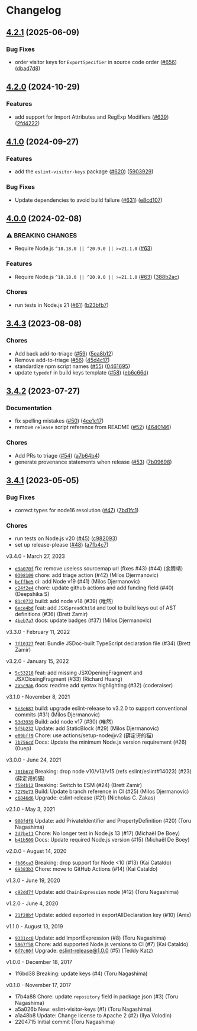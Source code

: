 # Changelog

## [4.2.1](https://github.com/eslint/js/compare/eslint-visitor-keys-v4.2.0...eslint-visitor-keys-v4.2.1) (2025-06-09)


### Bug Fixes

* order visitor keys for `ExportSpecifier` in source code order ([#656](https://github.com/eslint/js/issues/656)) ([dbad7d8](https://github.com/eslint/js/commit/dbad7d8aeab3f24253ab846f1247a33b7ddd0f19))

## [4.2.0](https://github.com/eslint/js/compare/eslint-visitor-keys-v4.1.0...eslint-visitor-keys-v4.2.0) (2024-10-29)


### Features

* add support for Import Attributes and RegExp Modifiers ([#639](https://github.com/eslint/js/issues/639)) ([2fd4222](https://github.com/eslint/js/commit/2fd422278bfad826d601795670004f9d6da72ef7))

## [4.1.0](https://github.com/eslint/js/compare/eslint-visitor-keys-v4.0.0...eslint-visitor-keys-v4.1.0) (2024-09-27)


### Features

* add the `eslint-visitor-keys` package ([#620](https://github.com/eslint/js/issues/620)) ([5903929](https://github.com/eslint/js/commit/5903929cb65898ffdb6bea7d3fca99781f32ff09))


### Bug Fixes

* Update dependencies to avoid build failure ([#631](https://github.com/eslint/js/issues/631)) ([e8cd107](https://github.com/eslint/js/commit/e8cd107d732fb7ef62cd4f6cd179bd48f5c13b27))

## [4.0.0](https://github.com/eslint/eslint-visitor-keys/compare/v3.4.3...v4.0.0) (2024-02-08)


### ⚠ BREAKING CHANGES

* Require Node.js `^18.18.0 || ^20.9.0 || >=21.1.0` ([#63](https://github.com/eslint/eslint-visitor-keys/issues/63))

### Features

* Require Node.js `^18.18.0 || ^20.9.0 || >=21.1.0` ([#63](https://github.com/eslint/eslint-visitor-keys/issues/63)) ([388b2ac](https://github.com/eslint/eslint-visitor-keys/commit/388b2acedbe3881edd52b45f217db393731feb48))


### Chores

* run tests in Node.js 21 ([#61](https://github.com/eslint/eslint-visitor-keys/issues/61)) ([b23bfb7](https://github.com/eslint/eslint-visitor-keys/commit/b23bfb7f938d6559dfff8f02203c866a2fb26618))

## [3.4.3](https://github.com/eslint/eslint-visitor-keys/compare/v3.4.2...v3.4.3) (2023-08-08)


### Chores

* Add back add-to-triage ([#59](https://github.com/eslint/eslint-visitor-keys/issues/59)) ([5ea8b12](https://github.com/eslint/eslint-visitor-keys/commit/5ea8b120d73f1dd6db92427d025c6805df43397d))
* Remove add-to-triage ([#56](https://github.com/eslint/eslint-visitor-keys/issues/56)) ([45d4c17](https://github.com/eslint/eslint-visitor-keys/commit/45d4c17b63d26ef486c92cfb60283991e36d6db0))
* standardize npm script names ([#55](https://github.com/eslint/eslint-visitor-keys/issues/55)) ([0461695](https://github.com/eslint/eslint-visitor-keys/commit/0461695b730821c04c20d46f5cff9195509f865b))
* update `typedef` in build keys template ([#58](https://github.com/eslint/eslint-visitor-keys/issues/58)) ([eb6c66d](https://github.com/eslint/eslint-visitor-keys/commit/eb6c66dbaf6389d253d10dd74d22915d7e33d651))

## [3.4.2](https://github.com/eslint/eslint-visitor-keys/compare/v3.4.1...v3.4.2) (2023-07-27)


### Documentation

* fix spelling mistakes ([#50](https://github.com/eslint/eslint-visitor-keys/issues/50)) ([4ce1c17](https://github.com/eslint/eslint-visitor-keys/commit/4ce1c1777181b87f5dcd3f10a3d8aef0710f8d0e))
* remove `release` script reference from README ([#52](https://github.com/eslint/eslint-visitor-keys/issues/52)) ([4640146](https://github.com/eslint/eslint-visitor-keys/commit/46401465ff5bb08bf793219d399c11434fd163be))


### Chores

* Add PRs to triage ([#54](https://github.com/eslint/eslint-visitor-keys/issues/54)) ([a7b64b4](https://github.com/eslint/eslint-visitor-keys/commit/a7b64b4ea0a4548f92cb41428d3e23b30f0cf8de))
* generate provenance statements when release ([#53](https://github.com/eslint/eslint-visitor-keys/issues/53)) ([7b09698](https://github.com/eslint/eslint-visitor-keys/commit/7b09698fa51bbd9fcace50cb1014eec87abde140))

## [3.4.1](https://github.com/eslint/eslint-visitor-keys/compare/v3.4.0...v3.4.1) (2023-05-05)


### Bug Fixes

* correct types for node16 resolution ([#47](https://github.com/eslint/eslint-visitor-keys/issues/47)) ([7bd1fc1](https://github.com/eslint/eslint-visitor-keys/commit/7bd1fc1d483c2d0fdd5e0eddb2702f177372889c))


### Chores

* run tests on Node.js v20 ([#45](https://github.com/eslint/eslint-visitor-keys/issues/45)) ([c982093](https://github.com/eslint/eslint-visitor-keys/commit/c982093329f12c02dc87569930a6042f4095026b))
* set up release-please ([#48](https://github.com/eslint/eslint-visitor-keys/issues/48)) ([a7fb4c7](https://github.com/eslint/eslint-visitor-keys/commit/a7fb4c7eb5d122e89bc6c24779ea06c487242c87))

v3.4.0 - March 27, 2023

* [`e9a070f`](https://github.com/eslint/eslint-visitor-keys/commit/e9a070fcbf53c14374e17801799016ce21d0c0ff) fix: remove useless sourcemap url (fixes #43) (#44) (余腾靖)
* [`0398109`](https://github.com/eslint/eslint-visitor-keys/commit/0398109f1f751c58be3bd3206d22ae9c1b269219) chore: add triage action (#42) (Milos Djermanovic)
* [`bcffbe5`](https://github.com/eslint/eslint-visitor-keys/commit/bcffbe52989bf726475c6b86eba3003275317f45) ci: add Node v19 (#41) (Milos Djermanovic)
* [`c24f2e4`](https://github.com/eslint/eslint-visitor-keys/commit/c24f2e45cc59dbdeb8c2b48782d3599fbef9cbcb) chore: update github actions and add funding field (#40) (Deepshika S)
* [`81c0732`](https://github.com/eslint/eslint-visitor-keys/commit/81c0732aa4086ad75f0adf4512823e4c8c584493) build: add node v18 (#39) (唯然)
* [`6ece4bd`](https://github.com/eslint/eslint-visitor-keys/commit/6ece4bd4086965bdaf92d95b6a03d8d122468b4e) feat: add `JSXSpreadChild` and tool to build keys out of AST definitions (#36) (Brett Zamir)
* [`4beb7a7`](https://github.com/eslint/eslint-visitor-keys/commit/4beb7a7be5fd7d25e5572c3dfee3e127edd8cadb) docs: update badges (#37) (Milos Djermanovic)

v3.3.0 - February 11, 2022

* [`7f10327`](https://github.com/eslint/eslint-visitor-keys/commit/7f103276844fb131cfad115ee78eb19f798d5fc8) feat: Bundle JSDoc-built TypeScript declaration file (#34) (Brett Zamir)

v3.2.0 - January 15, 2022

* [`5c53218`](https://github.com/eslint/eslint-visitor-keys/commit/5c532184e05440d3c883b3d7864f84eb1b11dc90) feat: add missing JSXOpeningFragment and JSXClosingFragment (#33) (Richard Huang)
* [`2a5c9a6`](https://github.com/eslint/eslint-visitor-keys/commit/2a5c9a622d8cb09df9d40a320d146b0941081e11) docs: readme add syntax highlighting (#32) (coderaiser)

v3.1.0 - November 8, 2021

* [`5e3e687`](https://github.com/eslint/eslint-visitor-keys/commit/5e3e68779560a1b2edef7923d30165396bce9602) build: upgrade eslint-release to v3.2.0 to support conventional commits (#31) (Milos Djermanovic)
* [`53d3939`](https://github.com/eslint/eslint-visitor-keys/commit/53d39390d3560c179cffd08638b50343b0841a30) Build: add node v17 (#30) (唯然)
* [`5f5b232`](https://github.com/eslint/eslint-visitor-keys/commit/5f5b232386bd7e217dd61d08aa27c3a1e2a4665e) Update: add StaticBlock (#29) (Milos Djermanovic)
* [`e89bff9`](https://github.com/eslint/eslint-visitor-keys/commit/e89bff9fd6a5929b1e8f4d5f9cedec45aa966074) Chore: use actions/setup-node@v2 (薛定谔的猫)
* [`7b756cd`](https://github.com/eslint/eslint-visitor-keys/commit/7b756cd37cd28089dfee6015c001fd860e21aead) Docs: Update the minimum Node.js version requirement (#26) (0uep)

v3.0.0 - June 24, 2021

* [`701b67d`](https://github.com/eslint/eslint-visitor-keys/commit/701b67de7216cabebc03e7c6205fe47ce3177aa3) Breaking: drop node v10/v13/v15 (refs eslint/eslint#14023) (#23) (薛定谔的猫)
* [`f584b12`](https://github.com/eslint/eslint-visitor-keys/commit/f584b121421ceb6c4e034b79943f3c32aaa0541d) Breaking: Switch to ESM (#24) (Brett Zamir)
* [`7279e73`](https://github.com/eslint/eslint-visitor-keys/commit/7279e7304e95030a854408191b8fde3c01876451) Build: Update branch reference in CI (#25) (Milos Djermanovic)
* [`c6846d6`](https://github.com/eslint/eslint-visitor-keys/commit/c6846d69271c73041b797b7de9c8254dcf439a2e) Upgrade: eslint-release (#21) (Nicholas C. Zakas)

v2.1.0 - May 3, 2021

* [`908fdf8`](https://github.com/eslint/eslint-visitor-keys/commit/908fdf8c0d9a352c696c8c1f4901280d1a0795f7) Update: add PrivateIdentifier and PropertyDefinition (#20) (Toru Nagashima)
* [`2d7be11`](https://github.com/eslint/eslint-visitor-keys/commit/2d7be11e4d13ac702c9fe3c529cadbd75b370146) Chore: No longer test in Node.js 13 (#17) (Michaël De Boey)
* [`b41b509`](https://github.com/eslint/eslint-visitor-keys/commit/b41b509b153ecd8d47af46a421122f64e93d4c67) Docs: Update required Node.js version (#15) (Michaël De Boey)

v2.0.0 - August 14, 2020

* [`fb86ca3`](https://github.com/eslint/eslint-visitor-keys/commit/fb86ca315daafc84e23ed9005db40b0892b972a6) Breaking: drop support for Node <10 (#13) (Kai Cataldo)
* [`69383b3`](https://github.com/eslint/eslint-visitor-keys/commit/69383b372915e33ada094880ecc6b6e8f8c7ca4e) Chore: move to GitHub Actions (#14) (Kai Cataldo)

v1.3.0 - June 19, 2020

* [`c92dd7f`](https://github.com/eslint/eslint-visitor-keys/commit/c92dd7ff96f0044dba12d681406a025b92b4c437) Update: add `ChainExpression` node (#12) (Toru Nagashima)

v1.2.0 - June 4, 2020

* [`21f28bf`](https://github.com/eslint/eslint-visitor-keys/commit/21f28bf11be5329d740a8bf6bdbcd0ef13bbf1a2) Update: added exported in exportAllDeclaration key (#10) (Anix)

v1.1.0 - August 13, 2019

* [`9331cc0`](https://github.com/eslint/eslint-visitor-keys/commit/9331cc09e756e65b9044c9186445a474b037fac6) Update: add ImportExpression (#8) (Toru Nagashima)
* [`5967f58`](https://github.com/eslint/eslint-visitor-keys/commit/5967f583b04f17fba9226aaa394e45d476d2b8af) Chore: add supported Node.js versions to CI (#7) (Kai Cataldo)
* [`6f7c60f`](https://github.com/eslint/eslint-visitor-keys/commit/6f7c60fef2ceec9f6323202df718321cec45cab0) Upgrade: eslint-release@1.0.0 (#5) (Teddy Katz)

v1.0.0 - December 18, 2017

* 1f6bd38 Breaking: update keys (#4) (Toru Nagashima)

v0.1.0 - November 17, 2017

* 17b4a88 Chore: update `repository` field in package.json (#3) (Toru Nagashima)
* a5a026b New: eslint-visitor-keys (#1) (Toru Nagashima)
* a1a48b8 Update: Change license to Apache 2 (#2) (Ilya Volodin)
* 2204715 Initial commit (Toru Nagashima)
